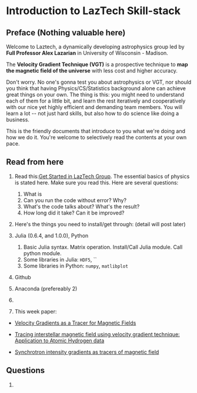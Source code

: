 
# Introduction to LazTech Skill-stack

## Preface (Nothing valuable here)

Welcome to Laztech, a dynamically developing astrophysics group led by **Full Professor Alex Lazarian** in University of Wisconsin - Madison.

The **Velocity Gradient Technique (VGT)** is a prospective technique to __map the magnetic field of the universe__ with less cost and higher accuracy.

Don't worry. No one's gonna test you about astrophysics or VGT, nor should you think that having Physics/CS/Statistics background alone can achieve great things on your own. The thing is this: you might need to understand each of them for a little bit, and learn the rest iteratively and cooperatively with our nice yet highly efficient and demanding team members. You will learn a lot -- not just hard skills, but also how to do science like doing a business.

This is the friendly documents that introduce to you what we're doing and how we do it. You're welcome to selectively read the contents at your own pace. 

## Read from here

1. Read this:[Get Started in LazTech Group](https://www.overleaf.com/9279691msypmpcjnpqp#/33470921/). The essential basics of physics is stated here. Make sure you read this. Here are several questions:
   1. What is 
   2. Can you run the code without error? Why?
   3. What's the code talks about? What's the result?
   4. How long did it take? Can it be improved?

2. Here's the things you need to install/get through: (detail will post later)
  1. Julia (0.6.4, and 1.0.0), Python
     1. Basic Julia syntax. Matrix operation. Install/Call Julia module. Call python module. 
     2. Some libraries in Julia: `HDF5`, ``
     3. Some libraries in Python: `numpy`, `matlibplot`
  2. Github
  3. Anaconda (prefereably 2)
  4. 


3. This week paper:

- [Velocity Gradients as a Tracer for Magnetic Fields](https://arxiv.org/abs/1608.06867)

- [Tracing interstellar magnetic field using velocity gradient technique: Application to Atomic Hydrogen data]( https://arxiv.org/abs/1701.07944)

- [Synchrotron intensity gradients as tracers of magnetic field](https://arxiv.org/abs/1701.07883)



## Questions 

1. 